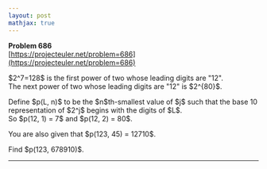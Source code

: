 ```yaml
---
layout: post
mathjax: true
---
```

**Problem 686**  
[https://projecteuler.net/problem=686](https://projecteuler.net/problem=686)

<p>$2^7=128$ is the first power of two whose leading digits are "12".<br />
The next power of two whose leading digits are "12" is $2^{80}$.</p>

<p>Define $p(L, n)$ to be the $n$th-smallest value of $j$ such that the base 10 representation of $2^j$ begins with the digits of $L$.<br />
So $p(12, 1) = 7$ and $p(12, 2) = 80$.</p>

<p>You are also given that $p(123, 45) = 12710$.</p>

<p>Find $p(123, 678910)$.</p>

---

